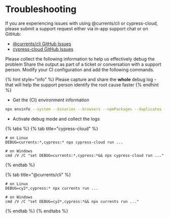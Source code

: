 # Troubleshooting

If you are experiencing issues with using @currents/cli or cypress-cloud, please submit a support request either via in-app support chat or on GitHub:

* [@currents/cli GitHub Issues](https://github.com/currents-dev/cli/issues)
* [cypress-cloud GitHub Issues](https://github.com/currents-dev/cypress-cloud/issues)

Please collect the following information to help us effectively debug the problem  Share the output as part of a ticket or conversation with a support person. Modify your CI configuration and add the following commands.

{% hint style="info" %}
Please capture and share the **whole** debug log - that will help the support person identify the root cause faster
{% endhint %}

* Get the (CI) environment information&#x20;

```bash
npx envinfo --system --binaries --browsers --npmPackages --duplicates --npmGlobalPackages
```

* Activate debug mode and collect the logs

{% tabs %}
{% tab title="cypress-cloud" %}
```
# on Linux
DEBUG=currents:*,cypress:* npx cypress-cloud run ...

# on Windows
cmd /V /C "set DEBUG=currents:*,cypress:*&& npx cypress-cloud run ..."
```
{% endtab %}

{% tab title="@currents/cli" %}
```
# on Linux
DEBUG=cy2*,cypress:* npx currents run ...

# on Windows
cmd /V /C "set DEBUG=cy2*,cypress:*&& npx currents run ..."
```
{% endtab %}
{% endtabs %}
